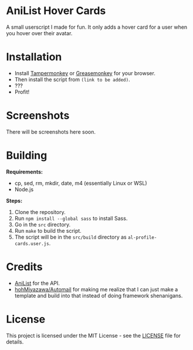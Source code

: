 # AniList Hover Cards

A small userscript I made for fun. It only adds a hover card for a user when you hover over their avatar.

# Installation

- Install [Tampermonkey](https://www.tampermonkey.net/) or [Greasemonkey](https://www.greasespot.net/) for your browser.
- Then install the script from `(link to be added)`.
- ???
- Profit!

# Screenshots

There will be screenshots here soon.

# Building

**Requirements:**

- cp, sed, rm, mkdir, date, m4 (essentially Linux or WSL)
- Node.js

**Steps:**

1. Clone the repository.
2. Run `npm install --global sass` to install Sass.
3. Go in the `src` directory.
4. Run `make` to build the script.
5. The script will be in the `src/build` directory as `al-profile-cards.user.js`.

# Credits

- [AniList](https://anilist.co/) for the API.
- [hohMiyazawa/Automail](https://github.com/hohMiyazawa/Automail) for making me realize that I can just make a template and build into that instead of doing framework shenanigans.

# License

This project is licensed under the MIT License - see the [LICENSE](LICENSE) file for details.

